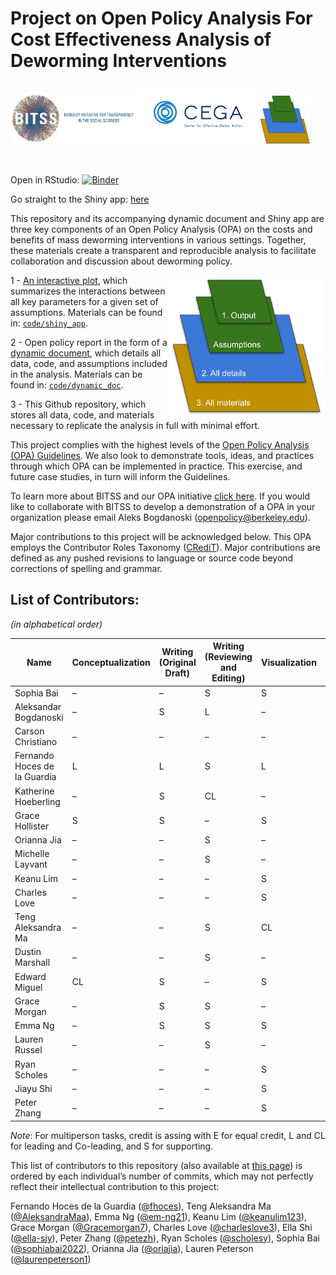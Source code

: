 
# Project on Open Policy Analysis For Cost Effectiveness Analysis of Deworming Interventions

<img width="200" src="./code/images/BITSS_logo_horizontal.png"><img width="200" src="./code/images/CEGA_logo.png"><img height='80' src='./code/shiny_app/www/OPA_layers_materials.png'>
</div>
</center>

<br>

Open in RStudio:
[![Binder](http://mybinder.org/badge_logo.svg)](https://mybinder.org/v2/gh/BITSS-OPA/opa-deworming/master?urlpath=rstudio)

Go straight to the Shiny app:
[here](https://bitss-opa.shinyapps.io/dw-app/)

This repository and its accompanying dynamic document and Shiny app are
three key components of an Open Policy Analysis (OPA) on the costs and
benefits of mass deworming interventions in various settings. Together,
these materials create a transparent and reproducible analysis to
facilitate collaboration and discussion about deworming policy.

<img align="right" width="50%" src="./code/images/OPA_layers2.svg">

1 - [An interactive plot](https://bitss-opa.shinyapps.io/dw-app/), which
summarizes the interactions between all key parameters for a given set
of assumptions. Materials can be found in:
[`code/shiny_app`](https://github.com/BITSS-OPA/opa-deworming/tree/master/code/shiny_app).

2 - Open policy report in the form of a [dynamic
document](https://bitss-opa.github.io/opa-deworming/), which details all
data, code, and assumptions included in the analysis. Materials can be
found in:
[`code/dynamic_doc`](https://github.com/BITSS-OPA/opa-deworming/tree/master/code/01_final_opa.Rmd).

3 - This Github repository, which stores all data, code, and materials
necessary to replicate the analysis in full with minimal effort.

This project complies with the highest levels of the [Open Policy
Analysis (OPA)
Guidelines](https://www.bitss.org/opa/community-standards/). We also
look to demonstrate tools, ideas, and practices through which OPA can be
implemented in practice. This exercise, and future case studies, in turn
will inform the Guidelines.

To learn more about BITSS and our OPA initiative [click
here](https://www.bitss.org/opa/). If you would like to collaborate with
BITSS to develop a demonstration of a OPA in your organization please
email Aleks Bogdanoski (<openpolicy@berkeley.edu>).

Major contributions to this project will be acknowledged below. This OPA
employs the Contributor Roles Taxonomy
([CRediT](https://casrai.org/credit/)). Major contributions are defined
as any pushed revisions to language or source code beyond corrections of
spelling and grammar.

## List of Contributors:

*(in alphabetical order)*

<!--  
| Name                         | Conceptualization | Writing <br> 
                                                     (Original Draft)| Writing  <br>  
                                                                     (Reviewing and Editing)   | Visualization | Funding   <br> 
                                                                                                                Acquisition   | Project <br> 
                                                                                                                                 Administration | Supervision |Communications |    
-->

| Name                         | Conceptualization | Writing <br> (Original Draft) | Writing <br> (Reviewing and Editing) | Visualization | Funding <br> Acquisition | Project <br> Administration | Supervision | Communications |
|------------------------------|-------------------|-------------------------------|--------------------------------------|---------------|--------------------------|-----------------------------|-------------|----------------|
| Sophia Bai                   | –                 | –                             | S                                    | S             | –                        | –                           | –           | –              |
| Aleksandar Bogdanoski        | –                 | S                             | L                                    | –             | S                        | CL                          | –           | S              |
| Carson Christiano            | –                 | –                             | –                                    | –             | CL                       | S                           | –           | S              |
| Fernando Hoces de la Guardia | L                 | L                             | S                                    | L             | –                        | S                           | –           | S              |
| Katherine Hoeberling         | –                 | S                             | CL                                   | –             | CL                       | L                           | –           | S              |
| Grace Hollister              | S                 | S                             | –                                    | S             | –                        | –                           | CL          | S              |
| Orianna Jia                  | –                 | –                             | S                                    | –             | –                        | –                           | –           | –              |
| Michelle Layvant             | –                 | –                             | S                                    | –             | –                        | –                           | –           | –              |
| Keanu Lim                    | –                 | –                             | –                                    | S             | –                        | –                           | –           | –              |
| Charles Love                 | –                 | –                             | –                                    | S             | –                        | –                           | –           | –              |
| Teng Aleksandra Ma           | –                 | –                             | S                                    | CL            | –                        | –                           | –           | –              |
| Dustin Marshall              | –                 | –                             | S                                    | –             | –                        | –                           | –           | S              |
| Edward Miguel                | CL                | S                             | –                                    | S             | L                        | –                           | L           | –              |
| Grace Morgan                 | –                 | S                             | S                                    | –             | –                        | –                           | –           | S              |
| Emma Ng                      | –                 | S                             | S                                    | S             | –                        | –                           | –           | –              |
| Lauren Russel                | –                 | –                             | S                                    | –             | –                        | –                           | –           | L              |
| Ryan Scholes                 | –                 | –                             | –                                    | S             | –                        | –                           | –           | –              |
| Jiayu Shi                    | –                 | –                             | –                                    | S             | –                        | –                           | –           | –              |
| Peter Zhang                  | –                 | –                             | –                                    | S             | –                        | –                           | –           | –              |

*Note*: For multiperson tasks, credit is assing with E for equal credit,
L and CL for leading and Co-leading, and S for supporting.

This list of contributors to this repository (also available at [this
page](https://github.com/BITSS-OPA/opa-deworming/graphs/contributors))
is ordered by each individual’s number of commits, which may not
perfectly reflect their intellectual contribution to this project:

Fernando Hoces de la Guardia ([@fhoces](https://github.com/fhoces)),
Teng Aleksandra Ma ([@AleksandraMaa](https://github.com/AleksandraMaa)),
Emma Ng ([@em-ng21](https://github.com/em-ng21)), Keanu Lim
([@keanulim123](https://github.com/keanulim123)), Grace Morgan
([@Gracemorgan7](https://github.com/Gracemorgan7)), Charles Love
([@charleslove3](https://github.com/charleslove3)), Ella Shi
([@ella-sjy](https://github.com/ella-sjy)), Peter Zhang
([@petezh](https://github.com/petezh)), Ryan Scholes
([@scholesy](https://github.com/scholesy)), Sophia Bai
([@sophiabai2022](https://github.com/sophiabai2022)), Orianna Jia
([@oriajia](https://github.com/oriajia)), Lauren Peterson
([@laurenpeterson1](https://github.com/laurenpeterson1))
